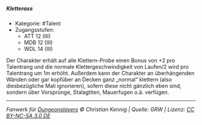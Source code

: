 <!---
Dies ist ein Fanwerk für DUNGEONSLAYERS © von Christian Kennig

Quellen:      [Dungeonslayers Grundregelwerk](https://dungeonslayers.net/download/Dungeonslayers4.pdf)
              [Talentbeschreibungen](https://www.f-space.de/ds4/tools-talentcards.html)
License:      [CC-BY-NC-SA 4.0](https://creativecommons.org/licenses/by-nc-sa/4.0/deed.de)
Richtlinien:  [Fanwerkrichtlinien](https://www.dungeonslayers.net/fanwerk-richtlinien/)
Autor:        Zauberlehrling
-->

##### Kletterass

- Kategorie: #Talent
- Zugangsstufen:
  - ATT 12 (III)
  - MDB 12 (III)
  - WDL 14 (III)

Der Charakter erhält auf alle Klettern-Probe einen Bonus von +2 pro Talentrang und die normale Klettergeschwindigkeit von Laufen/2 wird pro Talentrang um 1m erhöht. Außerdem kann der Charakter an überhängenden Wänden oder gar kopfüber an Decken ganz „normal“ klettern (also diesbezügliche Mali ignorieren), sofern diese nicht gänzlich eben sind, sondern über Vorsprünge, Stalagtiten, Mauerfugen o.ä. verfügen.

---

_Fanwerk für [Dungeonslayers](https://www.dungeonslayers.net/) © Christian Kennig | Quelle: GRW | Lizenz: [CC BY-NC-SA 3.0 DE](https://creativecommons.org/licenses/by-nc-sa/3.0/de/)_
